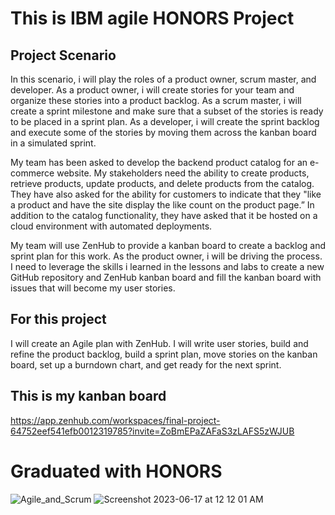 # This is IBM agile HONORS Project 

## Project Scenario
In this scenario, i will play the roles of a product owner, scrum master, and developer. As a product owner, i will create stories for your team and organize these stories into a product backlog. As a scrum master, i will create a sprint milestone and make sure that a subset of the stories is ready to be placed in a sprint plan. As a developer, i will create the sprint backlog and execute some of the stories by moving them across the kanban board in a simulated sprint. 

My team has been asked to develop the backend product catalog for an e-commerce website. My stakeholders need the ability to create products, retrieve products, update products, and delete products from the catalog. They have also asked for the ability for customers to indicate that they "like a product and have the site display the like count on the product page.” In addition to the catalog functionality, they have asked that it be hosted on a cloud environment with automated deployments. 

My team will use ZenHub to provide a kanban board to create a backlog and sprint plan for this work. As the product owner, i will be driving the process. I need to leverage the skills i learned in the lessons and labs to create a new GitHub repository and ZenHub kanban board and fill the kanban board with issues that will become my user stories. 

## For this project
I will create an Agile plan with ZenHub. I will write user stories, build and refine the product backlog, build a sprint plan, move stories on the kanban board, set up a burndown chart, and get ready for the next sprint. 

## This is my kanban board
https://app.zenhub.com/workspaces/final-project-64752eef541efb0012319785?invite=ZoBmEPaZAFaS3zLAFS5zWJUB

# Graduated with HONORS 
![Agile_and_Scrum](https://github.com/hellojeremyonly/agile-final-project/assets/128933625/6bc77de2-fba2-4d66-a400-58584f147623)
![Screenshot 2023-06-17 at 12 12 01 AM](https://github.com/hellojeremyonly/agile-final-project/assets/128933625/69e707ee-53d0-4588-b6e7-9e8f6c5edc2c)
